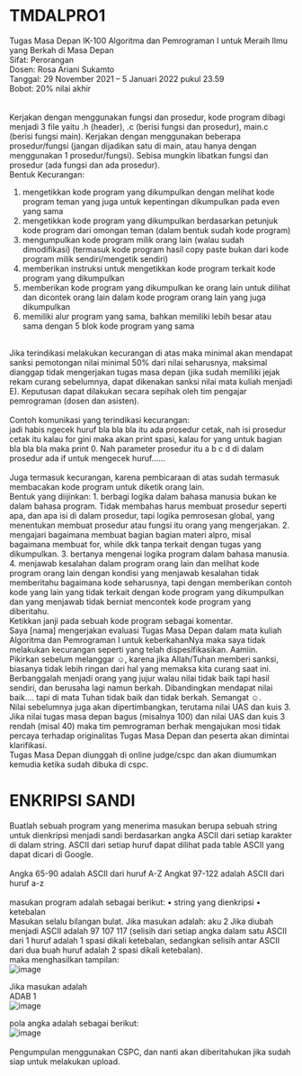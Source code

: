 # TMDALPRO1
Tugas Masa Depan IK-100 Algoritma dan Pemrograman I untuk Meraih Ilmu yang Berkah di
Masa Depan<br />
Sifat: Perorangan<br />
Dosen: Rosa Ariani Sukamto<br />
Tanggal: 29 November 2021 – 5 Januari 2022 pukul 23.59<br />
Bobot: 20% nilai akhir<br />
<br />
<br />
Kerjakan dengan menggunakan fungsi dan prosedur, kode program dibagi menjadi 3 file yaitu .h
(header), .c (berisi fungsi dan prosedur), main.c (berisi fungsi main). Kerjakan dengan menggunakan
beberapa prosedur/fungsi (jangan dijadikan satu di main, atau hanya dengan menggunakan 1
prosedur/fungsi). Sebisa mungkin libatkan fungsi dan prosedur (ada fungsi dan ada prosedur).
<br />
Bentuk Kecurangan:
1. mengetikkan kode program yang dikumpulkan dengan melihat kode program teman yang juga
untuk kepentingan dikumpulkan pada even yang sama
2. mengetikkan kode program yang dikumpulkan berdasarkan petunjuk kode program dari
omongan teman (dalam bentuk sudah kode program)
3. mengumpulkan kode program milik orang lain (walau sudah dimodifikasi) (termasuk kode
program hasil copy paste bukan dari kode program milik sendiri/mengetik sendiri)
4. memberikan instruksi untuk mengetikkan kode program terkait kode program yang
dikumpulkan
5. memberikan kode program yang dikumpulkan ke orang lain untuk dilihat dan dicontek orang
lain dalam kode program orang lain yang juga dikumpulkan
6. memiliki alur program yang sama, bahkan memiliki lebih besar atau sama dengan 5 blok kode
program yang sama
<br />
Jika terindikasi melakukan kecurangan di atas maka minimal akan mendapat sanksi
pemotongan nilai minimal 50% dari nilai seharusnya, maksimal dianggap tidak mengerjakan
tugas masa depan (jika sudah memiliki jejak rekam curang sebelumnya, dapat dikenakan sanksi
nilai mata kuliah menjadi E). Keputusan dapat dilakukan secara sepihak oleh tim pengajar
pemrograman (dosen dan asisten).
<br />
<br />
Contoh komunikasi yang terindikasi kecurangan:<br />
jadi habis ngecek huruf bla bla bla itu ada prosedur cetak, nah isi prosedur cetak itu kalau for gini maka
akan print spasi, kalau for yang untuk bagian bla bla bla maka print 0. Nah parameter prosedur itu a b c
d di dalam prosedur ada if untuk mengecek huruf......
<br />
<br />
Juga termasuk kecurangan, karena pembicaraan di atas sudah termasuk membacakan kode program
untuk diketik orang lain.
<br />
Bentuk yang diijinkan:
1. berbagi logika dalam bahasa manusia bukan ke dalam bahasa program. Tidak membahas harus membuat prosedur seperti apa, dan apa isi di dalam prosedur, tapi logika pemrosesan global, yang menentukan membuat prosedur atau fungsi itu orang yang mengerjakan.
2. mengajari bagaimana membuat bagian bagian materi alpro, misal bagaimana membuat for, while dkk tanpa terkait dengan tugas yang dikumpulkan.
3. bertanya mengenai logika program dalam bahasa manusia.
4. menjawab kesalahan dalam program orang lain dan melihat kode program orang lain dengan kondisi yang menjawab kesalahan tidak memberitahu bagaimana kode seharusnya, tapi dengan memberikan contoh kode yang lain yang tidak terkait dengan kode program yang dikumpulkan dan yang menjawab tidak berniat mencontek kode program yang diberitahu.
<br />
Ketikkan janji pada sebuah kode program sebagai komentar.
<br />
Saya [nama] mengerjakan evaluasi Tugas Masa Depan dalam mata kuliah
Algoritma dan Pemrograman I untuk keberkahanNya maka saya tidak
melakukan kecurangan seperti yang telah dispesifikasikan. Aamiin.
<br />
Pikirkan sebelum melanggar ☺, karena jika Allah/Tuhan memberi sanksi, biasanya tidak lebih
ringan dari hal yang memaksa kita curang saat ini. Berbanggalah menjadi orang yang jujur
walau nilai tidak baik tapi hasil sendiri, dan berusaha lagi namun berkah. Dibandingkan
mendapat nilai baik…. tapi di mata Tuhan tidak baik dan tidak berkah. Semangat ☺.
<br />
Nilai sebelumnya juga akan dipertimbangkan, terutama nilai UAS dan kuis 3. Jika nilai tugas masa
depan bagus (misalnya 100) dan nilai UAS dan kuis 3 rendah (misal 40) maka tim pemrograman
berhak mengajukan mosi tidak percaya terhadap originalitas Tugas Masa Depan dan peserta akan
dimintai klarifikasi.
<br />
Tugas Masa Depan diunggah di online judge/cspc dan akan diumumkan kemudia ketika sudah dibuka
di cspc.

# ENKRIPSI SANDI
Buatlah sebuah program yang menerima masukan berupa sebuah string untuk dienkripsi menjadi sandi
berdasarkan angka ASCII dari setiap karakter di dalam string. ASCII dari setiap huruf dapat dilihat
pada table ASCII yang dapat dicari di Google.
<br />
<br />
Angka 65-90 adalah ASCII dari huruf A-Z
Angkat 97-122 adalah ASCII dari huruf a-z
<br />
<br />
masukan program adalah sebagai berikut:
• string yang dienkripsi
• ketebalan
<br />
Masukan selalu bilangan bulat. Jika masukan adalah:
aku
2
Jika diubah menjadi ASCII adalah 97 107 117 (selisih dari setiap angka dalam satu ASCII dari 1 huruf
adalah 1 spasi dikali ketebalan, sedangkan selisih antar ASCII dari dua buah huruf adalah 2 spasi dikali
ketebalan).
<br />
maka menghasilkan tampilan:
<br />
![image](https://github.com/villeneuveandhira/TMDALPRO1/assets/101118033/ee7c5249-5f98-44ba-9ef8-239a4f50aa8a)

Jika masukan adalah
<br />
ADAB
1
<br />
![image](https://github.com/villeneuveandhira/TMDALPRO1/assets/101118033/3e3f462d-7031-4c2b-8a1e-feed665c3f05)

pola angka adalah sebagai berikut:
<br />
![image](https://github.com/villeneuveandhira/TMDALPRO1/assets/101118033/2056354b-777e-4bad-a08b-080dae192a50)
<br />
<br />
Pengumpulan menggunakan CSPC, dan nanti akan diberitahukan jika sudah siap untuk melakukan
upload.
